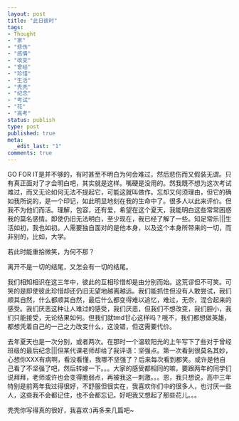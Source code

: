 ```yaml
---
layout: post
title: "此日彼时"
tags:
- Thought
- "家"
- "悲伤"
- "感情"
- "改变"
- "曾经"
- "珍惜"
- "生活"
- "秃秃"
- "纪念"
- "考试"
- "花"
- "高考"
status: publish
type: post
published: true
meta:
  _edit_last: "1"
comments: true
---
```

GO FOR IT是并不够的，有时甚至不明白为何会难过，然后悲伤而又假装无谓。只有真正面对了才会明白吧，其实就是这样。嘴硬是没用的。然我既不想为这次考试难过，而又无论如何无法不提起它，可能这就叫做作。忘却又何须理由，但它的确如我所说的，是一个印记，如此明显地刻在我的生命中了。很多人以此来评价。但我不为他们而活。理解，包容，还有爱，希望在这个夏天，我能明白这些常常困惑我的莫名感情。即使仍旧无法明白，至少现在，我已经了解了一些。知足常乐|||生活如初，我也如初。人需要独自面对的是他本身，以及这个本身所带来的一切，而非别的，比如，大学。

若此时能重拾微笑，为何不那？

离开不是一切的结尾，又怎会有一切的结尾。

我们相知相识在这三年中，彼此的互相珍惜却是由分别而始。这荒谬但不可笑。可笑的是即使彼此珍惜却还仍旧无望地越离越远。我们能抓住但没有人敢尝试，我们顺其自然，什么都顺其自然，最后什么都变得难以追忆，难过，无奈，混合起来的感受。我们厌恶这种让人难过的感受，我们厌恶，但我们不想改变，我们胆小，我们只能接受，无论结果如何。但我们就tmd甘心这样吗？哦不，我们都想做英雄，都想凭着自己的一己之力改变什么，这没错，但这需要代价。

去年夏天也是一次分别，或者两次。在那时一个温软阳光的上午写下了些对于曾经班级的最后纪念|||但某代课老师却给了我评语：坚强点。第一次看到很莫名其妙，心想你XXX有病啊，看没看懂，我哪不坚强了？后来每次看到都笑。或许是他自己看了不坚强了吧，然后转嫁一下。。。大家的感受都相同的嘛，要跟两年的同学们说拜拜，老师或许也会变得脆弱点，再被我这一刺激。。。恩，我只想说，高中三年特别是前两年我过得很好，不舒服但很实在，我喜欢你们中的很多人，也讨厌一些人，这些我不会都记住，也不会都忘记。好吧我又想起了那些花儿。。。

秃秃你写得真的很好，我喜欢:)再多来几篇吧~
